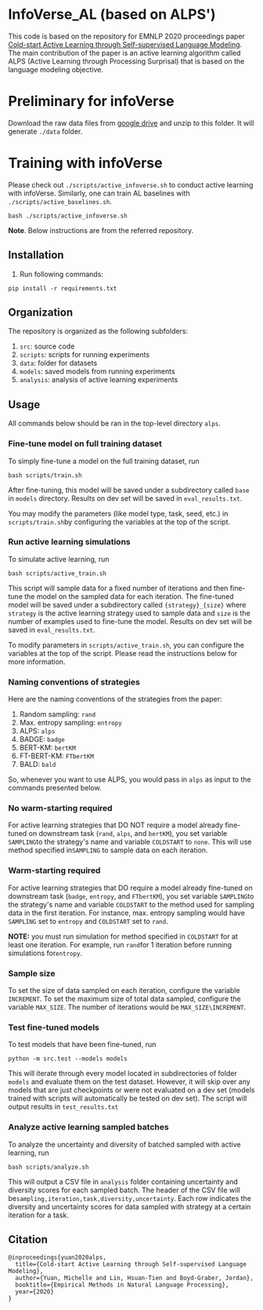# InfoVerse_AL (based on ALPS')

This code is based on the repository for EMNLP 2020 proceedings paper [Cold-start Active Learning through Self-supervised Language Modeling](https://arxiv.org/abs/2010.09535). The main contribution of the paper is an active learning algorithm called ALPS (Active Learning through Processing Surprisal) that is based on the language modeling objective.  

# Preliminary for infoVerse

Download the raw data files from [google drive](https://drive.google.com/file/d/1qfqScZlxS8CaEt1CAb3qzzQ4QIyIZxY3/view?usp=drive_link) and unzip to this folder. It will generate `./data` folder.

# Training with infoVerse 

Please check out `./scripts/active_infoverse.sh` to conduct active learning with infoVerse. Similarly, one can train AL baselines with `./scripts/active_baselines.sh`.

```
bash ./scripts/active_infoverse.sh
```
**Note**. Below instructions are from the referred repository. 

## Installation
1. Run following commands:
```
pip install -r requirements.txt
```
## Organization
The repository is organized as the following subfolders:

1. `src`: source code
2. `scripts`: scripts for running experiments
3. `data`: folder for datasets
4. `models`: saved models from running experiments
5. `analysis`: analysis of active learning experiments

## Usage
All commands below should be ran in the top-level directory `alps`.

### Fine-tune model on full training dataset
To simply fine-tune a model on the full training dataset, run 

`bash scripts/train.sh`  

After fine-tuning, this model will be saved under a subdirectory called `base` in `models` directory.  Results on dev set will be saved in `eval_results.txt`.

You may modify the parameters (like model type, task, seed, etc.) in `scripts/train.sh`by configuring the variables at the top of the script.  

### Run active learning simulations
To simulate active learning, run 

`bash scripts/active_train.sh` 

This script will sample data for a fixed number of iterations and then fine-tune the model on the sampled data for each iteration.  The fine-tuned model will be saved under a subdirectory called `{strategy}_{size}` where `strategy` is the active learning strategy used to sample data and `size` is the number of examples used to fine-tune the model.  Results on dev set will be saved in `eval_results.txt`.

To modify parameters in `scripts/active_train.sh`, you can configure the variables at the top of the script.  Please read the instructions below for more information.

### Naming conventions of strategies
Here are the naming conventions of the strategies from the paper:

1. Random sampling: `rand`
2. Max. entropy sampling: `entropy`
3. ALPS: `alps`
4. BADGE: `badge`
5. BERT-KM: `bertKM`
6. FT-BERT-KM: `FTbertKM`
7. BALD: `bald`

So, whenever you want to use ALPS, you would pass in `alps` as input to the commands presented below.

### No warm-starting required
For active learning strategies that DO NOT require a model already fine-tuned on downstream task (`rand`, `alps`, and `bertKM`), you set variable `SAMPLING`to the strategy's name and variable `COLDSTART` to `none`.  This will use method specified in`SAMPLING` to sample data on each iteration.

### Warm-starting required
For active learning strategies that DO require a model already fine-tuned on downstream task (`badge`, `entropy`, and `FTbertKM`), you set variable `SAMPLING`to the strategy's name and variable `COLDSTART` to the method used for sampling data in the first iteration.  For instance, max. entropy sampling would have `SAMPLING` set to `entropy` and `COLDSTART` set to `rand`.  

**NOTE:** you must run simulation for method specified in `COLDSTART` for at least one iteration. For example, run `rand`for 1 iteration before running simulations for`entropy`.

### Sample size
To set the size of data sampled on each iteration, configure the variable `INCREMENT`.  To set the maximum size of total data sampled, configure the variable `MAX_SIZE`.  The number of iterations would be `MAX_SIZE\INCREMENT`.

### Test fine-tuned models
To test models that have been fine-tuned, run

`python -m src.test --models models`

This will iterate through every model located in subdirectories of folder `models` and evaluate them on the test dataset.  However, it will skip over any models that are just checkpoints or were not evaluated on a dev set (models trained with scripts will automatically be tested on dev set).  The script will output results in `test_results.txt`

### Analyze active learning sampled batches
To analyze the uncertainty and diversity of batched sampled with active learning, run 

`bash scripts/analyze.sh`

This will output a CSV file in `analysis` folder containing uncertainty and diversity scores for each sampled batch.  The header of the CSV file will be`sampling,iteration,task,diversity,uncertainty`.  Each row indicates the diversity and uncertainty scores for data sampled with strategy at a certain iteration for a task.

## Citation
```
@inproceedings{yuan2020alps,
  title={Cold-start Active Learning through Self-supervised Language Modeling},
  author={Yuan, Michelle and Lin, Hsuan-Tien and Boyd-Graber, Jordan},
  booktitle={Empirical Methods in Natural Language Processing},
  year={2020}
}
```



